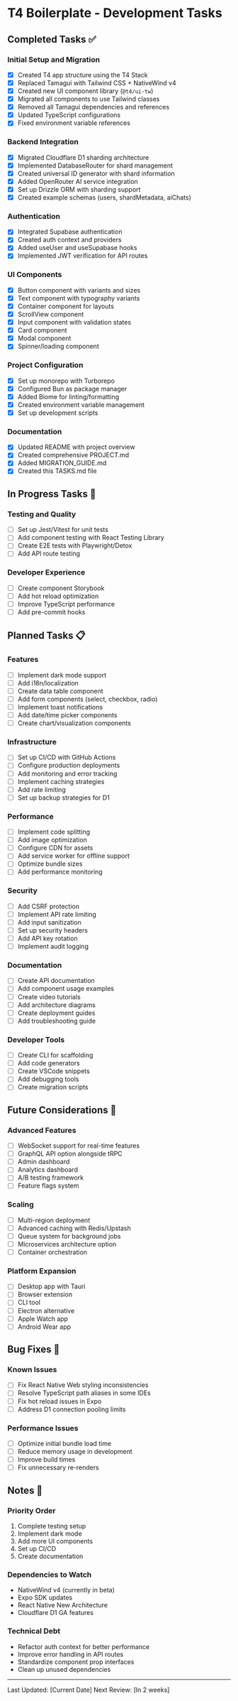 # T4 Boilerplate - Development Tasks

## Completed Tasks ✅

### Initial Setup and Migration
- [x] Created T4 app structure using the T4 Stack
- [x] Replaced Tamagui with Tailwind CSS + NativeWind v4
- [x] Created new UI component library (`@t4/ui-tw`)
- [x] Migrated all components to use Tailwind classes
- [x] Removed all Tamagui dependencies and references
- [x] Updated TypeScript configurations
- [x] Fixed environment variable references

### Backend Integration
- [x] Migrated Cloudflare D1 sharding architecture
- [x] Implemented DatabaseRouter for shard management
- [x] Created universal ID generator with shard information
- [x] Added OpenRouter AI service integration
- [x] Set up Drizzle ORM with sharding support
- [x] Created example schemas (users, shardMetadata, aiChats)

### Authentication
- [x] Integrated Supabase authentication
- [x] Created auth context and providers
- [x] Added useUser and useSupabase hooks
- [x] Implemented JWT verification for API routes

### UI Components
- [x] Button component with variants and sizes
- [x] Text component with typography variants
- [x] Container component for layouts
- [x] ScrollView component
- [x] Input component with validation states
- [x] Card component
- [x] Modal component
- [x] Spinner/loading component

### Project Configuration
- [x] Set up monorepo with Turborepo
- [x] Configured Bun as package manager
- [x] Added Biome for linting/formatting
- [x] Created environment variable management
- [x] Set up development scripts

### Documentation
- [x] Updated README with project overview
- [x] Created comprehensive PROJECT.md
- [x] Added MIGRATION_GUIDE.md
- [x] Created this TASKS.md file

## In Progress Tasks 🚧

### Testing and Quality
- [ ] Set up Jest/Vitest for unit tests
- [ ] Add component testing with React Testing Library
- [ ] Create E2E tests with Playwright/Detox
- [ ] Add API route testing

### Developer Experience
- [ ] Create component Storybook
- [ ] Add hot reload optimization
- [ ] Improve TypeScript performance
- [ ] Add pre-commit hooks

## Planned Tasks 📋

### Features
- [ ] Implement dark mode support
- [ ] Add i18n/localization
- [ ] Create data table component
- [ ] Add form components (select, checkbox, radio)
- [ ] Implement toast notifications
- [ ] Add date/time picker components
- [ ] Create chart/visualization components

### Infrastructure
- [ ] Set up CI/CD with GitHub Actions
- [ ] Configure production deployments
- [ ] Add monitoring and error tracking
- [ ] Implement caching strategies
- [ ] Add rate limiting
- [ ] Set up backup strategies for D1

### Performance
- [ ] Implement code splitting
- [ ] Add image optimization
- [ ] Configure CDN for assets
- [ ] Add service worker for offline support
- [ ] Optimize bundle sizes
- [ ] Add performance monitoring

### Security
- [ ] Add CSRF protection
- [ ] Implement API rate limiting
- [ ] Add input sanitization
- [ ] Set up security headers
- [ ] Add API key rotation
- [ ] Implement audit logging

### Documentation
- [ ] Create API documentation
- [ ] Add component usage examples
- [ ] Create video tutorials
- [ ] Add architecture diagrams
- [ ] Create deployment guides
- [ ] Add troubleshooting guide

### Developer Tools
- [ ] Create CLI for scaffolding
- [ ] Add code generators
- [ ] Create VSCode snippets
- [ ] Add debugging tools
- [ ] Create migration scripts

## Future Considerations 🔮

### Advanced Features
- [ ] WebSocket support for real-time features
- [ ] GraphQL API option alongside tRPC
- [ ] Admin dashboard
- [ ] Analytics dashboard
- [ ] A/B testing framework
- [ ] Feature flags system

### Scaling
- [ ] Multi-region deployment
- [ ] Advanced caching with Redis/Upstash
- [ ] Queue system for background jobs
- [ ] Microservices architecture option
- [ ] Container orchestration

### Platform Expansion
- [ ] Desktop app with Tauri
- [ ] Browser extension
- [ ] CLI tool
- [ ] Electron alternative
- [ ] Apple Watch app
- [ ] Android Wear app

## Bug Fixes 🐛

### Known Issues
- [ ] Fix React Native Web styling inconsistencies
- [ ] Resolve TypeScript path aliases in some IDEs
- [ ] Fix hot reload issues in Expo
- [ ] Address D1 connection pooling limits

### Performance Issues
- [ ] Optimize initial bundle load time
- [ ] Reduce memory usage in development
- [ ] Improve build times
- [ ] Fix unnecessary re-renders

## Notes 📝

### Priority Order
1. Complete testing setup
2. Implement dark mode
3. Add more UI components
4. Set up CI/CD
5. Create documentation

### Dependencies to Watch
- NativeWind v4 (currently in beta)
- Expo SDK updates
- React Native New Architecture
- Cloudflare D1 GA features

### Technical Debt
- Refactor auth context for better performance
- Improve error handling in API routes
- Standardize component prop interfaces
- Clean up unused dependencies

---

Last Updated: [Current Date]
Next Review: [In 2 weeks]